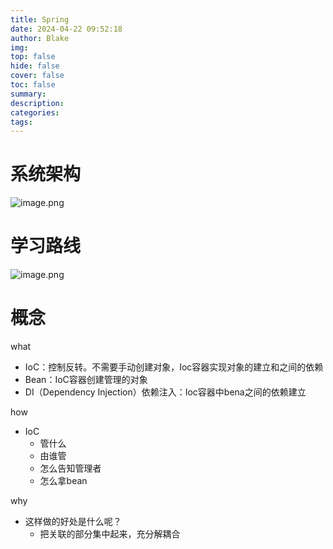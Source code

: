 ```yaml
---
title: Spring
date: 2024-04-22 09:52:18
author: Blake
img: 
top: false
hide: false
cover: false
toc: false
summary: 
description: 
categories: 
tags:
---
```

# 系统架构
![image.png](https://i0.hdslb.com/bfs/article/5788d69360f0c315a287c29b864f3a4e441011616.png)
# 学习路线
![image.png](https://i0.hdslb.com/bfs/article/828296a53083857257e6ff8be154f803441011616.png)

# 概念
what

- IoC：控制反转。不需要手动创建对象，Ioc容器实现对象的建立和之间的依赖
- Bean：IoC容器创建管理的对象
- DI（Dependency Injection）依赖注入：Ioc容器中bena之间的依赖建立

how

- IoC
	- 管什么
	- 由谁管
	- 怎么告知管理者
	- 怎么拿bean

why
- 这样做的好处是什么呢？
	- 把关联的部分集中起来，充分解耦合


